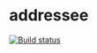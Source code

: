 # addressee

[![Build status](https://ci.appveyor.com/api/projects/status/69xgegk6j3iwrh3f/branch/master?svg=true)](https://ci.appveyor.com/project/UltimaLabsPtyLtd/addressee/branch/master)
